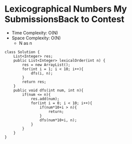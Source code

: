 # Lexicographical Numbers My SubmissionsBack to Contest

- Time Complexity: O(N)
- Space Complexity: O(N)
  - N as n

```
class Solution {
    List<Integer> res;
    public List<Integer> lexicalOrder(int n) {
        res = new ArrayList();
        for(int i = 1; i < 10; i++){
            dfs(i, n);
        }
        return res;
    }
    public void dfs(int num, int n){
        if(num <= n){
            res.add(num);
            for(int i = 0; i < 10; i++){
                if(num*10+i > n){
                    return;
                }
                dfs(num*10+i, n);
            }
        }
    }
}
```
